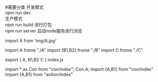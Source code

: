 #需要分类
开发模式  
npm run dev  
生产模式  
npm run build 进行打包  
npm run server 启动node服务进行浏览


import A from 'img/A.jpg'

import A frome "./A" 
import {B1,B2} frome "./B" 
import C frome "./C"

export {
A,
B1,B2
C
}
index.js

import * as Con from "con/index";
Con.A;
import {A,B1} from "con/index"
import {A,B1} from "action/index"

